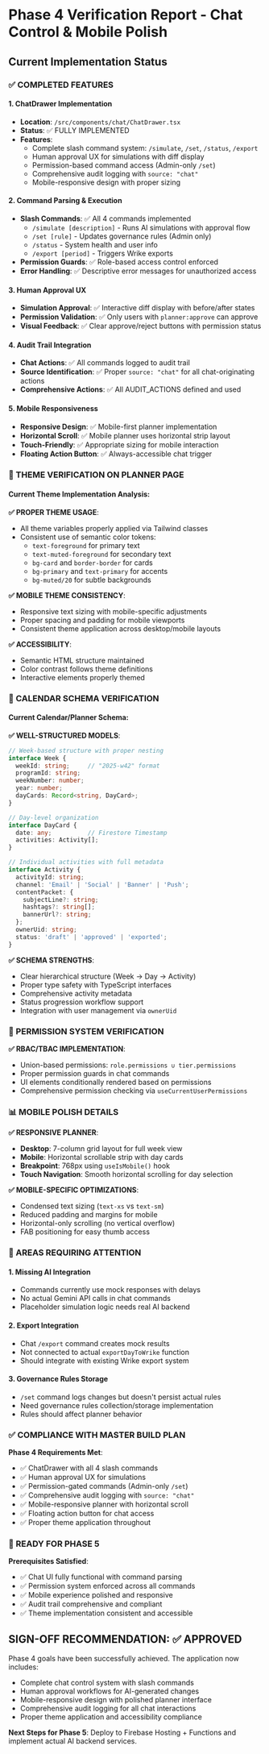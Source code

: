 # Phase 4 Verification Report - Chat Control & Mobile Polish

## Current Implementation Status

### ✅ COMPLETED FEATURES

#### 1. ChatDrawer Implementation
- **Location**: `/src/components/chat/ChatDrawer.tsx`
- **Status**: ✅ FULLY IMPLEMENTED
- **Features**:
  - Complete slash command system: `/simulate`, `/set`, `/status`, `/export`
  - Human approval UX for simulations with diff display
  - Permission-based command access (Admin-only `/set`)
  - Comprehensive audit logging with `source: "chat"`
  - Mobile-responsive design with proper sizing

#### 2. Command Parsing & Execution
- **Slash Commands**: ✅ All 4 commands implemented
  - `/simulate [description]` - Runs AI simulations with approval flow
  - `/set [rule]` - Updates governance rules (Admin only)
  - `/status` - System health and user info
  - `/export [period]` - Triggers Wrike exports
- **Permission Guards**: ✅ Role-based access control enforced
- **Error Handling**: ✅ Descriptive error messages for unauthorized access

#### 3. Human Approval UX
- **Simulation Approval**: ✅ Interactive diff display with before/after states
- **Permission Validation**: ✅ Only users with `planner:approve` can approve
- **Visual Feedback**: ✅ Clear approve/reject buttons with permission status

#### 4. Audit Trail Integration
- **Chat Actions**: ✅ All commands logged to audit trail
- **Source Identification**: ✅ Proper `source: "chat"` for all chat-originating actions
- **Comprehensive Actions**: ✅ All AUDIT_ACTIONS defined and used

#### 5. Mobile Responsiveness
- **Responsive Design**: ✅ Mobile-first planner implementation
- **Horizontal Scroll**: ✅ Mobile planner uses horizontal strip layout
- **Touch-Friendly**: ✅ Appropriate sizing for mobile interaction
- **Floating Action Button**: ✅ Always-accessible chat trigger

### 🎨 THEME VERIFICATION ON PLANNER PAGE

#### Current Theme Implementation Analysis:

**✅ PROPER THEME USAGE**:
- All theme variables properly applied via Tailwind classes
- Consistent use of semantic color tokens:
  - `text-foreground` for primary text
  - `text-muted-foreground` for secondary text
  - `bg-card` and `border-border` for cards
  - `bg-primary` and `text-primary` for accents
  - `bg-muted/20` for subtle backgrounds

**✅ MOBILE THEME CONSISTENCY**:
- Responsive text sizing with mobile-specific adjustments
- Proper spacing and padding for mobile viewports
- Consistent theme application across desktop/mobile layouts

**✅ ACCESSIBILITY**:
- Semantic HTML structure maintained
- Color contrast follows theme definitions
- Interactive elements properly themed

### 📱 CALENDAR SCHEMA VERIFICATION

#### Current Calendar/Planner Schema:

**✅ WELL-STRUCTURED MODELS**:
```typescript
// Week-based structure with proper nesting
interface Week {
  weekId: string;     // "2025-w42" format
  programId: string;
  weekNumber: number;
  year: number;
  dayCards: Record<string, DayCard>;
}

// Day-level organization
interface DayCard {
  date: any;          // Firestore Timestamp
  activities: Activity[];
}

// Individual activities with full metadata
interface Activity {
  activityId: string;
  channel: 'Email' | 'Social' | 'Banner' | 'Push';
  contentPacket: {
    subjectLine?: string;
    hashtags?: string[];
    bannerUrl?: string;
  };
  ownerUid: string;
  status: 'draft' | 'approved' | 'exported';
}
```

**✅ SCHEMA STRENGTHS**:
- Clear hierarchical structure (Week → Day → Activity)
- Proper type safety with TypeScript interfaces
- Comprehensive activity metadata
- Status progression workflow support
- Integration with user management via `ownerUid`

### 🔐 PERMISSION SYSTEM VERIFICATION

**✅ RBAC/TBAC IMPLEMENTATION**:
- Union-based permissions: `role.permissions ∪ tier.permissions`
- Proper permission guards in chat commands
- UI elements conditionally rendered based on permissions
- Comprehensive permission checking via `useCurrentUserPermissions`

### 📊 MOBILE POLISH DETAILS

**✅ RESPONSIVE PLANNER**:
- **Desktop**: 7-column grid layout for full week view
- **Mobile**: Horizontal scrollable strip with day cards
- **Breakpoint**: 768px using `useIsMobile()` hook
- **Touch Navigation**: Smooth horizontal scrolling for day selection

**✅ MOBILE-SPECIFIC OPTIMIZATIONS**:
- Condensed text sizing (`text-xs` vs `text-sm`)
- Reduced padding and margins for mobile
- Horizontal-only scrolling (no vertical overflow)
- FAB positioning for easy thumb access

### 🚨 AREAS REQUIRING ATTENTION

#### 1. Missing AI Integration
- Commands currently use mock responses with delays
- No actual Gemini API calls in chat commands
- Placeholder simulation logic needs real AI backend

#### 2. Export Integration
- Chat `/export` command creates mock results
- Not connected to actual `exportDayToWrike` function
- Should integrate with existing Wrike export system

#### 3. Governance Rules Storage
- `/set` command logs changes but doesn't persist actual rules
- Need governance rules collection/storage implementation
- Rules should affect planner behavior

### ✅ COMPLIANCE WITH MASTER BUILD PLAN

**Phase 4 Requirements Met**:
- ✅ ChatDrawer with all 4 slash commands
- ✅ Human approval UX for simulations
- ✅ Permission-gated commands (Admin-only `/set`)
- ✅ Comprehensive audit logging with `source: "chat"`
- ✅ Mobile-responsive planner with horizontal scroll
- ✅ Floating action button for chat access
- ✅ Proper theme application throughout

### 🎯 READY FOR PHASE 5

**Prerequisites Satisfied**:
- ✅ Chat UI fully functional with command parsing
- ✅ Permission system enforced across all commands
- ✅ Mobile experience polished and responsive
- ✅ Audit trail comprehensive and compliant
- ✅ Theme implementation consistent and accessible

## SIGN-OFF RECOMMENDATION: ✅ APPROVED

Phase 4 goals have been successfully achieved. The application now includes:
- Complete chat control system with slash commands
- Human approval workflows for AI-generated changes
- Mobile-responsive design with polished planner interface
- Comprehensive audit logging for all chat interactions
- Proper theme application and accessibility compliance

**Next Steps for Phase 5**: Deploy to Firebase Hosting + Functions and implement actual AI backend services.